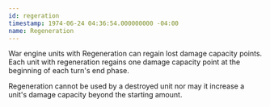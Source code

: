 ```yaml
---
id: regeration
timestamp: 1974-06-24 04:36:54.000000000 -04:00
name: Regeneration
---
```

<p>War engine units with Regeneration can regain lost damage capacity points. Each unit with regeneration regains one damage capacity point at the beginning of each turn&#39;s end phase.</p>

<p>Regeneration cannot be used by a destroyed unit nor may it increase a unit&#39;s damage capacity beyond the starting amount.</p>